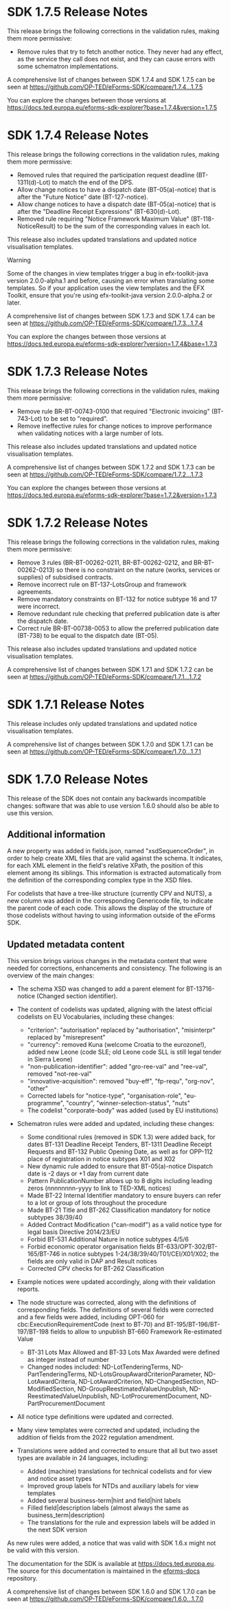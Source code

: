# SDK 1.7.5 Release Notes

This release brings the following corrections in the validation rules, making them more permissive:

* Remove rules that try to fetch another notice. They never had any effect, as the service they call does not exist, and they can cause errors with some schematron implementations.

A comprehensive list of changes between SDK 1.7.4 and SDK 1.7.5 can be seen at <https://github.com/OP-TED/eForms-SDK/compare/1.7.4...1.7.5>

You can explore the changes between those versions at <https://docs.ted.europa.eu/eforms-sdk-explorer?base=1.7.4&version=1.7.5>

# SDK 1.7.4 Release Notes

This release brings the following corrections in the validation rules, making them more permissive:

* Removed rules that required the participation request deadline (BT-1311(d)-Lot) to match the end of the DPS.
* Allow change notices to have a dispatch date (BT-05(a)-notice) that is after the "Future Notice" date (BT-127-notice).
* Allow change notices to have a dispatch date (BT-05(a)-notice) that is after the "Deadline Receipt Expressions" (BT-630(d)-Lot).
* Removed rule requiring "Notice Framework Maximum Value" (BT-118-NoticeResult) to be the sum of the corresponding values in each lot.

This release also includes updated translations and updated notice visualisation templates.

> [!WARNING]
> Some of the changes in view templates trigger a bug in efx-toolkit-java version 2.0.0-alpha.1 and before, causing an error when translating some templates.
> So if your application uses the view templates and the EFX Toolkit, ensure that you're using efx-toolkit-java version 2.0.0-alpha.2 or later.

A comprehensive list of changes between SDK 1.7.3 and SDK 1.7.4 can be seen at <https://github.com/OP-TED/eForms-SDK/compare/1.7.3...1.7.4>

You can explore the changes between those versions at <https://docs.ted.europa.eu/eforms-sdk-explorer?version=1.7.4&base=1.7.3>

# SDK 1.7.3 Release Notes

This release brings the following corrections in the validation rules, making them more permissive:

* Remove rule BR-BT-00743-0100 that required "Electronic invoicing" (BT-743-Lot) to be set to "required".
* Remove ineffective rules for change notices to improve performance when validating notices with a large number of lots.

This release also includes updated translations and updated notice visualisation templates.

A comprehensive list of changes between SDK 1.7.2 and SDK 1.7.3 can be seen at <https://github.com/OP-TED/eForms-SDK/compare/1.7.2...1.7.3>

You can explore the changes between those versions at <https://docs.ted.europa.eu/eforms-sdk-explorer?base=1.7.2&version=1.7.3>

# SDK 1.7.2 Release Notes

This release brings the following corrections in the validation rules, making them more permissive:

* Remove 3 rules (BR-BT-00262-0211, BR-BT-00262-0212, and BR-BT-00262-0213) so there is no constraint on the nature (works, services or supplies) of subsidised contracts.
* Remove incorrect rule on BT-137-LotsGroup and framework agreements.
* Remove mandatory constraints on BT-132 for notice subtype 16 and 17 were incorrect.
* Remove redundant rule checking that preferred publication date is after the dispatch date.
* Correct rule BR-BT-00738-0053 to allow the preferred publication date (BT-738) to be equal to the dispatch date (BT-05).

This release also includes updated translations and updated notice visualisation templates.

A comprehensive list of changes between SDK 1.7.1 and SDK 1.7.2 can be seen at <https://github.com/OP-TED/eForms-SDK/compare/1.7.1...1.7.2>

# SDK 1.7.1 Release Notes

This release includes only updated translations and updated notice visualisation templates.

A comprehensive list of changes between SDK 1.7.0 and SDK 1.7.1 can be seen at <https://github.com/OP-TED/eForms-SDK/compare/1.7.0...1.7.1>

# SDK 1.7.0 Release Notes

This release of the SDK does not contain any backwards incompatible changes: software that was able to use version 1.6.0 should also be able to use this version.

## Additional information

A new property was added in fields.json, named "xsdSequenceOrder", in order to help create XML files that are valid against the schema. It indicates, for each XML element in the field's relative XPath, the position of this element among its siblings. This information is extracted automatically from the definition of the corresponding complex type in the XSD files.

For codelists that have a tree-like structure (currently CPV and NUTS), a new column was added in the corresponding Genericode file, to indicate the parent code of each code. This allows the display of the structure of those codelists without having to using information outside of the eForms SDK.

## Updated metadata content

This version brings various changes in the metadata content that were needed for corrections, enhancements and consistency. The following is an overview of the main changes:

* The schema XSD was changed to add a parent element for BT-13716-notice (Changed section identifier).

* The content of codelists was updated, aligning with the latest official codelists on EU Vocabularies, including these changes:
  * "criterion": "autorisation" replaced by "authorisation", "misinterpr" replaced by "misrepresent"
  * "currency": removed Kuna (welcome Croatia to the eurozone!), added new Leone (code SLE; old Leone code SLL is still legal tender in Sierra Leone)
  * "non-publication-identifier": added "gro-ree-val" and "ree-val", removed "not-ree-val"
  * "innovative-acquisition": removed "buy-eff", "fp-requ", "org-nov", "other"
  * Corrected labels for "notice-type", "organisation-role", "eu-programme", "country", "winner-selection-status", "nuts"
  * The codelist "corporate-body" was added (used by EU institutions)
  
* Schematron rules were added and updated, including these changes:
  * Some conditional rules (removed in SDK 1.3) were added back, for dates BT-131 Deadline Receipt Tenders, BT-1311 Deadline Receipt Requests and BT-132 Public Opening Date, as well as for OPP-112 place of registration in notice subtypes X01 and X02
  * New dynamic rule added to ensure that BT-05(a)-notice Dispatch date is -2 days or +1 day from current date
  * Pattern PublicationNumber allows up to 8 digits including leading zeros (nnnnnnnn-yyyy to link to TED-XML notices)
  * Made BT-22 Internal Identifier mandatory to ensure buyers can refer to a lot or group of lots throughout the procedure
  * Made BT-21 Title and BT-262 Classification mandatory for notice subtypes 38/39/40
  * Added Contract Modification ("can-modif") as a valid notice type for legal basis Directive 2014/23/EU
  * Forbid BT-531 Additional Nature in notice subtypes 4/5/6
  * Forbid economic operator organisation fields BT-633/OPT-302/BT-165/BT-746 in notice subtypes 1-24/38/39/40/T01/CEI/X01/X02; the fields are only valid in DAP and Result notices
  * Corrected CPV checks for BT-262 Classification
  
* Example notices were updated accordingly, along with their validation reports.

* The node structure was corrected, along with the definitions of corresponding fields. The definitions of several fields were corrected and a few fields were added, including OPT-060 for cbc:ExecutionRequirementCode (next to BT-70) and BT-195/BT-196/BT-197/BT-198 fields to allow to unpublish BT-660 Framework Re-estimated Value
  * BT-31 Lots Max Allowed and BT-33 Lots Max Awarded were defined as integer instead of number
  * Changed nodes included: ND-LotTenderingTerms, ND-PartTenderingTerms, ND-LotsGroupAwardCriterionParameter, ND-LotAwardCriteria, ND-LotAwardCriterion, ND-ChangedSection, ND-ModifiedSection, ND-GroupReestimatedValueUnpublish, ND-ReestimatedValueUnpublish, ND-LotProcurementDocument, ND-PartProcurementDocument

* All notice type definitions were updated and corrected.

* Many view templates were corrected and updated, including the addition of fields from the 2022 regulation amendment.

* Translations were added and corrected to ensure that all but two asset types are available in 24 languages, including:
  * Added (machine) translations for technical codelists and for view and notice asset types
  * Improved group labels for NTDs and auxiliary labels for view templates
  * Added several business-term|hint and field|hint labels
  * Filled field|description labels (almost always the same as business_term|description)
  * The translations for the rule and expression labels will be added in the next SDK version

As new rules were added, a notice that was valid with SDK 1.6.x might not be valid with this version.

The documentation for the SDK is available at <https://docs.ted.europa.eu>. The source for this documentation is maintained in the [eforms-docs](https://github.com/OP-TED/eforms-docs) repository.

A comprehensive list of changes between SDK 1.6.0 and SDK 1.7.0 can be seen at <https://github.com/OP-TED/eForms-SDK/compare/1.6.0...1.7.0>
